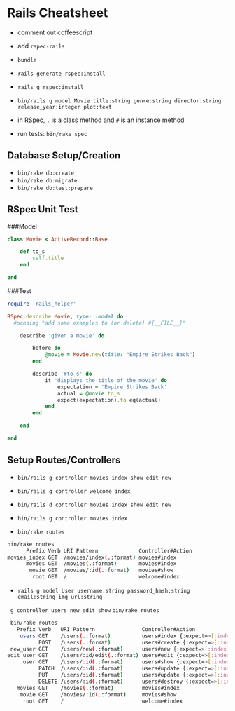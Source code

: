 # Rails Cheatsheet

- comment out coffeescript
- add `rspec-rails`

- `bundle`

- `rails generate rspec:install`
- `rails g rspec:install`

- `bin/rails g model Movie title:string genre:string director:string release_year:integer plot:text`

- in RSpec, `.` is a class method and `#` is an instance method

- run tests: `bin/rake spec`

## Database Setup/Creation
- `bin/rake db:create`
- `bin/rake db:migrate`
- `bin/rake db:test:prepare`

## RSpec Unit Test

###Model
```ruby
class Movie < ActiveRecord::Base

	def to_s
		self.title
	end

end
```

###Test
```ruby
require 'rails_helper'

RSpec.describe Movie, type: :model do
  #pending "add some examples to (or delete) #{__FILE__}"

	describe 'given a movie' do

		before do
			@movie = Movie.new(title: "Empire Strikes Back")
		end

		describe '#to_s' do
			it 'displays the title of the movie' do
				expectation = 'Empire Strikes Back'
				actual = @movie.to_s
				expect(expectation).to eq(actual)
			end
		end

	end

end
```


## Setup Routes/Controllers
- `bin/rails g controller movies index show edit new`
- `bin/rails g controller welcome index`

- `bin/rails d controller movies index show edit new`
- `bin/rails g controller movies index`
- `bin/rake routes`

```bash
bin/rake routes
      Prefix Verb URI Pattern             Controller#Action
movies_index GET  /movies/index(.:format) movies#index
      movies GET  /movies(.:format)       movies#index
       movie GET  /movies/:id(.:format)   movies#show
        root GET  /                       welcome#index
```

- `rails g model User username:string password_hash:string email:string img_url:string`

` g controller users new edit show`
`bin/rake routes`
```bash
 bin/rake routes
   Prefix Verb   URI Pattern               Controller#Action
    users GET    /users(.:format)          users#index {:expect=>[:index]}
          POST   /users(.:format)          users#create {:expect=>[:index]}
 new_user GET    /users/new(.:format)      users#new {:expect=>[:index]}
edit_user GET    /users/:id/edit(.:format) users#edit {:expect=>[:index]}
     user GET    /users/:id(.:format)      users#show {:expect=>[:index]}
          PATCH  /users/:id(.:format)      users#update {:expect=>[:index]}
          PUT    /users/:id(.:format)      users#update {:expect=>[:index]}
          DELETE /users/:id(.:format)      users#destroy {:expect=>[:index]}
   movies GET    /movies(.:format)         movies#index
    movie GET    /movies/:id(.:format)     movies#show
     root GET    /                         welcome#index

```
